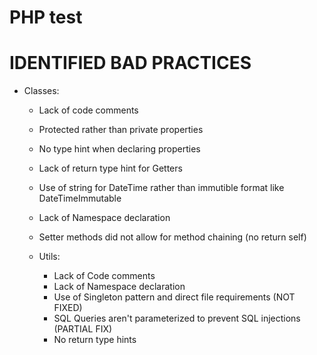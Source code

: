 # PHP test
# IDENTIFIED BAD PRACTICES

- Classes:
    - Lack of code comments
    - Protected rather than private properties
    - No type hint when declaring properties
    - Lack of return type hint for Getters
    - Use of string for DateTime rather than immutible format like DateTimeImmutable
    - Lack of Namespace declaration
    - Setter methods did not allow for method chaining (no return self)

  - Utils:
    - Lack of Code comments
    - Lack of Namespace declaration
    - Use of Singleton pattern and direct file requirements (NOT FIXED)
    - SQL Queries aren't parameterized to prevent SQL injections (PARTIAL FIX)
    - No return type hints